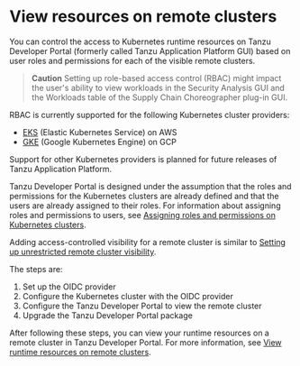 # View resources on remote clusters

You can control the access to Kubernetes runtime resources on Tanzu Developer Portal
(formerly called Tanzu Application Platform GUI) based on user roles and permissions for each of the visible remote clusters.

> **Caution** Setting up role-based access control (RBAC) might impact the user's ability to view
> workloads in the Security Analysis GUI and the Workloads table of the Supply Chain Choreographer
> plug-in GUI.

RBAC is currently supported for the following Kubernetes cluster providers:

- [EKS](set-up-tap-gui-rbac-eks.html) (Elastic Kubernetes Service) on AWS
- [GKE](set-up-tap-gui-rbac-gke.html) (Google Kubernetes Engine) on GCP

Support for other Kubernetes providers is planned for future releases of Tanzu Application Platform.

Tanzu Developer Portal is designed under the assumption that the roles and permissions for
the Kubernetes clusters are already defined and that the users are already assigned to their roles.
For information about assigning roles and permissions to users, see
[Assigning roles and permissions on Kubernetes clusters](assigning-kubernetes-roles.html).

Adding access-controlled visibility for a remote cluster is similar to
[Setting up unrestricted remote cluster visibility](../cluster-view-setup.html).

The steps are:

1. Set up the OIDC provider
2. Configure the Kubernetes cluster with the OIDC provider
3. Configure the Tanzu Developer Portal to view the remote cluster
4. Upgrade the Tanzu Developer Portal package

After following these steps, you can view your runtime resources on a remote cluster in
Tanzu Developer Portal.
For more information, see [View runtime resources on remote clusters](view-resources-rbac.md).